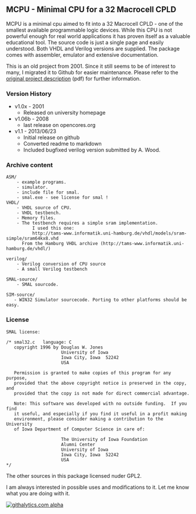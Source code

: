 ## MCPU - Minimal CPU for a 32 Macrocell CPLD ##

MCPU is a minimal cpu aimed to fit into a 32 Macrocell CPLD - one of the smallest available programmable logic devices.
While this CPU is not powerful enough for real world applications it has proven itself as a valuable educational 
tool. The source code is just a single page and easily understood. Both VHDL and Verilog versions are supplied.
The package comes with assembler, emulator and extensive documentation. 

This is an old project from 2001. Since it still seems to be of interest to many, I migrated it to Github 
for easier maintenance. Please refer to the [original project description](https://github.com/cpldcpu/MCPU/blob/master/mcpu.pdf?raw=true) (pdf) for further information.

### Version History ###

* v1.0x - 2001 
	- Released on university homepage
* v1.06b - 2008 
 	- last release on opencores.org
* v1.1 - 2013/06/23
	- Initial release on github
	- Converted readme to markdown
	- Included bugfixed verilog version submitted by A. Wood.

### Archive content ###
```
ASM/
	- example programs.
	- simulator.
	- include file for smal.
	- smal.exe - see license for smal !
VHDL/
	- VHDL source of CPU.
	- VHDL testbench.
	- Memory files.
	- The testbench requires a simple sram implementation.
          I used this one: 
          http://tams-www.informatik.uni-hamburg.de/vhdl/models/sram-simple/sram64kx8.vhd          
 	  From the Hamburg VHDL archive (http://tams-www.informatik.uni-hamburg.de/vhdl/)

verilog/
	- Verilog conversion of CPU source 
	- A small Verilog testbench

SMAL-source/
	- SMAL sourcode.

SIM-source/
   - WIN32 Simulator sourcecode. Porting to other platforms should be easy.
```

### License ###
```
SMAL license:

/* smal32.c   language: C
   copyright 1996 by Douglas W. Jones
                     University of Iowa
                     Iowa City, Iowa  52242
                     USA

   Permission is granted to make copies of this program for any purpose,
   provided that the above copyright notice is preserved in the copy, and
   provided that the copy is not made for direct commercial advantage.

   Note: This software was developed with no outside funding.  If you find
   it useful, and especially if you find it useful in a profit making
   environment, please consider making a contribution to the University
   of Iowa Department of Computer Science in care of:

                     The University of Iowa Foundation
                     Alumni Center
                     University of Iowa
                     Iowa City, Iowa  52242
                     USA
*/
```

The other sources in this package licensed nuder GPL2.

I am always interested in possible uses and modifications to it. Let me know what you are doing
with it.

[![githalytics.com alpha](https://cruel-carlota.pagodabox.com/c5374f7a0e93808ad8ec50f6e9fa8b41 "githalytics.com")](http://githalytics.com/cpldcpu/MCPU)
